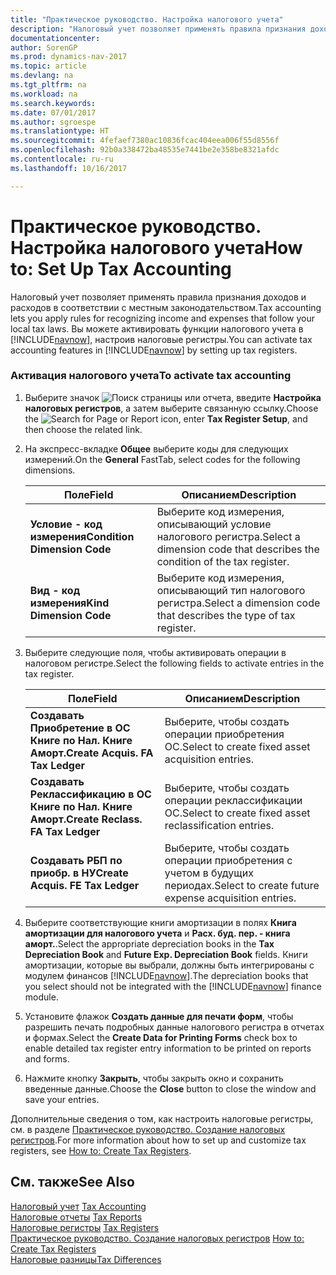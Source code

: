 ```yaml
---
title: "Практическое руководство. Настройка налогового учета"
description: "Налоговый учет позволяет применять правила признания доходов и расходов в соответствии с местным законодательством. Вы можете активировать функции налогового учета в [!INCLUDE[navnow](../../includes/navnow_md.md)], настроив налоговые регистры."
documentationcenter: 
author: SorenGP
ms.prod: dynamics-nav-2017
ms.topic: article
ms.devlang: na
ms.tgt_pltfrm: na
ms.workload: na
ms.search.keywords: 
ms.date: 07/01/2017
ms.author: sgroespe
ms.translationtype: HT
ms.sourcegitcommit: 4fefaef7380ac10836fcac404eea006f55d8556f
ms.openlocfilehash: 92b0a338472ba48535e7441be2e358be8321afdc
ms.contentlocale: ru-ru
ms.lasthandoff: 10/16/2017

---
```

# <a name="how-to-set-up-tax-accounting"></a><span data-ttu-id="6a21b-104">Практическое руководство. Настройка налогового учета</span><span class="sxs-lookup"><span data-stu-id="6a21b-104">How to: Set Up Tax Accounting</span></span>
<span data-ttu-id="6a21b-105">Налоговый учет позволяет применять правила признания доходов и расходов в соответствии с местным законодательством.</span><span class="sxs-lookup"><span data-stu-id="6a21b-105">Tax accounting lets you apply rules for recognizing income and expenses that follow your local tax laws.</span></span> <span data-ttu-id="6a21b-106">Вы можете активировать функции налогового учета в [!INCLUDE[navnow](../../includes/navnow_md.md)], настроив налоговые регистры.</span><span class="sxs-lookup"><span data-stu-id="6a21b-106">You can activate tax accounting features in [!INCLUDE[navnow](../../includes/navnow_md.md)] by setting up tax registers.</span></span>  
  
### <a name="to-activate-tax-accounting"></a><span data-ttu-id="6a21b-107">Активация налогового учета</span><span class="sxs-lookup"><span data-stu-id="6a21b-107">To activate tax accounting</span></span>  
  
1.  <span data-ttu-id="6a21b-108">Выберите значок ![Поиск страницы или отчета](media/ui-search/search_small.png "Значок поиска страницы или отчета"), введите **Настройка налоговых регистров**, а затем выберите связанную ссылку.</span><span class="sxs-lookup"><span data-stu-id="6a21b-108">Choose the ![Search for Page or Report](media/ui-search/search_small.png "Search for Page or Report icon") icon, enter **Tax Register Setup**, and then choose the related link.</span></span>  
  
2.  <span data-ttu-id="6a21b-109">На экспресс-вкладке **Общее** выберите коды для следующих измерений.</span><span class="sxs-lookup"><span data-stu-id="6a21b-109">On the **General** FastTab, select codes for the following dimensions.</span></span>  
  
    |<span data-ttu-id="6a21b-110">Поле</span><span class="sxs-lookup"><span data-stu-id="6a21b-110">Field</span></span>|<span data-ttu-id="6a21b-111">Описанием</span><span class="sxs-lookup"><span data-stu-id="6a21b-111">Description</span></span>|  
    |---------------------------------|---------------------------------------|  
    |<span data-ttu-id="6a21b-112">**Условие - код измерения**</span><span class="sxs-lookup"><span data-stu-id="6a21b-112">**Condition Dimension Code**</span></span>|<span data-ttu-id="6a21b-113">Выберите код измерения, описывающий условие налогового регистра.</span><span class="sxs-lookup"><span data-stu-id="6a21b-113">Select a dimension code that describes the condition of the tax register.</span></span>|  
    |<span data-ttu-id="6a21b-114">**Вид - код измерения**</span><span class="sxs-lookup"><span data-stu-id="6a21b-114">**Kind Dimension Code**</span></span>|<span data-ttu-id="6a21b-115">Выберите код измерения, описывающий тип налогового регистра.</span><span class="sxs-lookup"><span data-stu-id="6a21b-115">Select a dimension code that describes the type of tax register.</span></span>|  
  
3.  <span data-ttu-id="6a21b-116">Выберите следующие поля, чтобы активировать операции в налоговом регистре.</span><span class="sxs-lookup"><span data-stu-id="6a21b-116">Select the following fields to activate entries in the tax register.</span></span>  
  
    |<span data-ttu-id="6a21b-117">Поле</span><span class="sxs-lookup"><span data-stu-id="6a21b-117">Field</span></span>|<span data-ttu-id="6a21b-118">Описанием</span><span class="sxs-lookup"><span data-stu-id="6a21b-118">Description</span></span>|  
    |---------------------------------|---------------------------------------|  
    |<span data-ttu-id="6a21b-119">**Создавать Приобретение в ОС Книге по Нал. Книге Аморт.**</span><span class="sxs-lookup"><span data-stu-id="6a21b-119">**Create Acquis. FA Tax Ledger**</span></span>|<span data-ttu-id="6a21b-120">Выберите, чтобы создать операции приобретения ОС.</span><span class="sxs-lookup"><span data-stu-id="6a21b-120">Select to create fixed asset acquisition entries.</span></span>|  
    |<span data-ttu-id="6a21b-121">**Создавать Реклассификацию в ОС Книге по Нал. Книге Аморт.**</span><span class="sxs-lookup"><span data-stu-id="6a21b-121">**Create Reclass. FA Tax Ledger**</span></span>|<span data-ttu-id="6a21b-122">Выберите, чтобы создать операции реклассификации ОС.</span><span class="sxs-lookup"><span data-stu-id="6a21b-122">Select to create fixed asset reclassification entries.</span></span>|  
    |<span data-ttu-id="6a21b-123">**Создавать РБП по приобр. в НУ**</span><span class="sxs-lookup"><span data-stu-id="6a21b-123">**Create Acquis. FE Tax Ledger**</span></span>|<span data-ttu-id="6a21b-124">Выберите, чтобы создать операции приобретения с учетом в будущих периодах.</span><span class="sxs-lookup"><span data-stu-id="6a21b-124">Select to create future expense acquisition entries.</span></span>|  
  
4.  <span data-ttu-id="6a21b-125">Выберите соответствующие книги амортизации в полях **Книга амортизации для налогового учета** и **Расх. буд. пер. - книга аморт.**.</span><span class="sxs-lookup"><span data-stu-id="6a21b-125">Select the appropriate depreciation books in the **Tax Depreciation Book** and **Future Exp. Depreciation Book** fields.</span></span> <span data-ttu-id="6a21b-126">Книги амортизации, которые вы выбрали, должны быть интегрированы с модулем финансов [!INCLUDE[navnow](../../includes/navnow_md.md)].</span><span class="sxs-lookup"><span data-stu-id="6a21b-126">The depreciation books that you select should not be integrated with the [!INCLUDE[navnow](../../includes/navnow_md.md)] finance module.</span></span>  
  
5.  <span data-ttu-id="6a21b-127">Установите флажок **Создать данные для печати форм**, чтобы разрешить печать подробных данные налогового регистра в отчетах и формах.</span><span class="sxs-lookup"><span data-stu-id="6a21b-127">Select the **Create Data for Printing Forms** check box to enable detailed tax register entry information to be printed on reports and forms.</span></span>  
  
6.  <span data-ttu-id="6a21b-128">Нажмите кнопку **Закрыть**, чтобы закрыть окно и сохранить введенные данные.</span><span class="sxs-lookup"><span data-stu-id="6a21b-128">Choose the **Close** button to close the window and save your entries.</span></span>  
  
 <span data-ttu-id="6a21b-129">Дополнительные сведения о том, как настроить налоговые регистры, см. в разделе [Практическое руководство. Создание налоговых регистров](how-to-create-tax-registers.md).</span><span class="sxs-lookup"><span data-stu-id="6a21b-129">For more information about how to set up and customize tax registers, see [How to: Create Tax Registers](how-to-create-tax-registers.md).</span></span>  
  
## <a name="see-also"></a><span data-ttu-id="6a21b-130">См. также</span><span class="sxs-lookup"><span data-stu-id="6a21b-130">See Also</span></span>  
 <span data-ttu-id="6a21b-131">[Налоговый учет](tax-accounting.md) </span><span class="sxs-lookup"><span data-stu-id="6a21b-131">[Tax Accounting](tax-accounting.md) </span></span>  
 <span data-ttu-id="6a21b-132">[Налоговые отчеты](assetId:///e42ca8e7-1cee-4fb8-9f71-e596f29cabc3) </span><span class="sxs-lookup"><span data-stu-id="6a21b-132">[Tax Reports](assetId:///e42ca8e7-1cee-4fb8-9f71-e596f29cabc3) </span></span>  
 <span data-ttu-id="6a21b-133">[Налоговые регистры](tax-registers.md) </span><span class="sxs-lookup"><span data-stu-id="6a21b-133">[Tax Registers](tax-registers.md) </span></span>  
 <span data-ttu-id="6a21b-134">[Практическое руководство. Создание налоговых регистров](how-to-create-tax-registers.md) </span><span class="sxs-lookup"><span data-stu-id="6a21b-134">[How to: Create Tax Registers](how-to-create-tax-registers.md) </span></span>  
 [<span data-ttu-id="6a21b-135">Налоговые разницы</span><span class="sxs-lookup"><span data-stu-id="6a21b-135">Tax Differences</span></span>](tax-differences.md)
